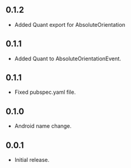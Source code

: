 ## 0.1.2

* Added Quant export for AbsoluteOrientation

## 0.1.1

* Added Quant to AbsoluteOrientationEvent.

## 0.1.1

* Fixed pubspec.yaml file.

## 0.1.0

* Android name change.

## 0.0.1

* Initial release.
